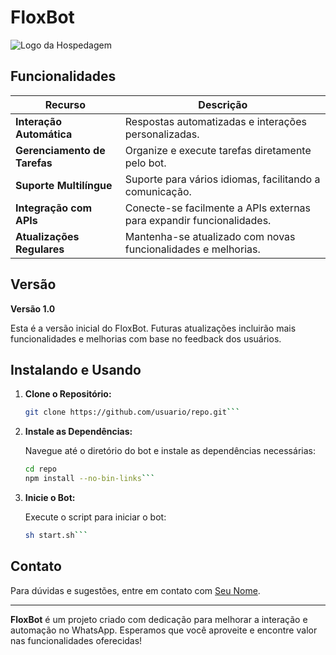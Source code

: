 # FloxBot

![Logo da Hospedagem](link-para-logo-da-hospedagem) <!-- Substitua pelo link para a imagem do logo da hospedagem -->

## Funcionalidades

| Recurso                   | Descrição                                                     |
|---------------------------|---------------------------------------------------------------|
| **Interação Automática**  | Respostas automatizadas e interações personalizadas.         |
| **Gerenciamento de Tarefas** | Organize e execute tarefas diretamente pelo bot.            |
| **Suporte Multilíngue**   | Suporte para vários idiomas, facilitando a comunicação.       |
| **Integração com APIs**   | Conecte-se facilmente a APIs externas para expandir funcionalidades. |
| **Atualizações Regulares** | Mantenha-se atualizado com novas funcionalidades e melhorias. |

## Versão

**Versão 1.0**

Esta é a versão inicial do FloxBot. Futuras atualizações incluirão mais funcionalidades e melhorias com base no feedback dos usuários.

## Instalando e Usando
1. **Clone o Repositório:**

   ```bash
   git clone https://github.com/usuario/repo.git```

3. **Instale as Dependências:**

   Navegue até o diretório do bot e instale as dependências necessárias:

   ```bash
   cd repo
   npm install --no-bin-links```

5. **Inicie o Bot:**

   Execute o script para iniciar o bot:

   ```bash
   sh start.sh```

## Contato

Para dúvidas e sugestões, entre em contato com [Seu Nome](link-para-seu-perfil).

---

**FloxBot** é um projeto criado com dedicação para melhorar a interação e automação no WhatsApp. Esperamos que você aproveite e encontre valor nas funcionalidades oferecidas!
